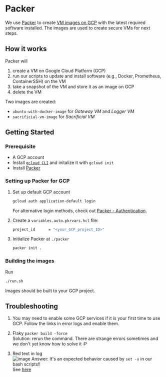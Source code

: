 # Packer

We use [Packer](https://www.packer.io/) to create [VM images on GCP](https://cloud.google.com/compute/docs/images) with the latest required software installed.
The images are used to create secure VMs for next steps.

## How it works

Packer will

1. create a VM on Google Cloud Platform (GCP)
2. run our scripts to update and install software (e.g., Docker, Prometheus, ContainerSSH) on the VM
3. take a snapshot of the VM and store it as an image on GCP
4. delete the VM

Two images are created:

- `ubuntu-with-docker-image` for _Gateway VM_ and _Logger VM_
- `sacrificial-vm-image` for _Sacrificial VM_

## Getting Started

### Prerequisite

- A GCP account
- Install [`gcloud CLI`](https://cloud.google.com/sdk/docs/install) and initalize it with `gcloud init`
- Install [Packer](https://www.packer.io/downloads)

### Setting up Packer for GCP

1. Set up default GCP account 
   ```bash
   gcloud auth application-default login
   ```
   For alternative login methods, check out [Packer - Authentication](https://developer.hashicorp.com/packer/plugins/builders/googlecompute#authentication).

1. Create a `variables.auto.pkrvars.hcl` file:

   ```bash
   project_id      = "<your_GCP_project_ID>"
   ```
1. Initialize Packer at `./packer`
   ```bash
   packer init .
   ```

### Building the images

Run

```bash
./run.sh
```

Images should be built to your GCP project.

## Troubleshooting

1. You may need to enable some GCP services if it is your first time to use GCP. Follow the links in error logs and enable them.

1. Flaky `packer build -force`\
   Solution: rerun the command. There are strange errors sometimes and we don't yet know how to solve it :P

1. Red text in log\
   ![image](https://user-images.githubusercontent.com/33207565/169320895-0fcc5d3d-67ac-48e7-87f4-54c49dc28707.png)
   Answer: It's an expected behavior caused by `set -x` in our bash scripts!!\
   See [here](https://github.com/hashicorp/packer/issues/7947#issuecomment-520566272)
